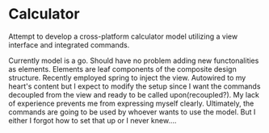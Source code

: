 # Calculator
Attempt to develop a cross-platform calculator model utilizing a view interface and integrated commands.

Currently model is a go. Should have no problem adding new functonalities as elements. 
Elements are leaf components of the composite design structure.
Recently employed spring to inject the view. Autowired to my heart's content but I expect to modify the setup 
since I want the commands decoupled from the view and ready to be called upon(recoupled?). My lack of experience
prevents me from expressing myself clearly. Ultimately, the commands are going to be used by whoever wants to 
use the model. But I either I forgot how to set that up or I never knew....

